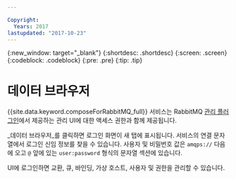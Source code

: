 ```yaml
---

Copyright:
  Years: 2017
lastupdated: "2017-10-23"
---
```


{:new_window: target="_blank"}
{:shortdesc: .shortdesc}
{:screen: .screen}
{:codeblock: .codeblock}
{:pre: .pre}
{:tip: .tip}

# 데이터 브라우저

{{site.data.keyword.composeForRabbitMQ_full}} 서비스는 RabbitMQ [관리 플러그인](https://www.rabbitmq.com/management.html)에서 제공하는 관리 UI에 대한 액세스 권한과 함께 제공됩니다.

_데이터 브라우저_를 클릭하면 로그인 화면이 새 탭에 표시됩니다. 서비스의 연결 문자열에서 로그인 신임 정보를 찾을 수 있습니다. 사용자 및 비밀번호 값은 `amqps://` 다음에 오고 `@` 앞에 있는 `user:password` 형식의 문자열 섹션에 있습니다.

UI에 로그인하면 교환, 큐, 바인딩, 가상 호스트, 사용자 및 권한을 관리할 수 있습니다. 
